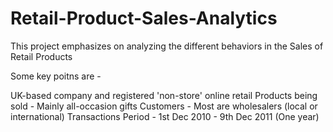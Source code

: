 # Retail-Product-Sales-Analytics

This project emphasizes on analyzing the different behaviors in the Sales of Retail Products

Some key poitns are -

UK-based company and registered 'non-store' online retail
Products being sold - Mainly all-occasion gifts
Customers - Most are wholesalers (local or international)
Transactions Period - 1st Dec 2010 - 9th Dec 2011 (One year)
